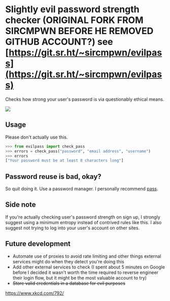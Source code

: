# Slightly evil password strength checker (ORIGINAL FORK FROM SIRCMPWN BEFORE HE REMOVED GITHUB ACCOUNT?) see [https://git.sr.ht/~sircmpwn/evilpass](https://git.sr.ht/~sircmpwn/evilpass)

Checks how strong your user's password is via questionably ethical means.

![](https://sr.ht/sHst.gif)

## Usage

Please don't actually use this.

```python
>>> from evilpass import check_pass
>>> errors = check_pass("password", "email address", "username")
>>> errors
["Your password must be at least 8 characters long"]
```

## Password reuse is bad, okay?

So quit doing it. Use a password manager. I personally recommend
[pass](https://www.passwordstore.org/).

## Side note

If you're actually checking user's password strength on sign up, I strongly
suggest using a minimum entropy instead of contrived rules like this. I also
suggest not trying to log into your user's account on other sites.

## Future development

* Automate use of proxies to avoid rate limiting and other things external
  services might do when they detect you're doing this
* Add other external services to check (I spent about 5 minutes on Google before
  I decided it wasn't worth the time required to reverse engineer their login
  flow, but it might be the most valuable account to try)
* ~~Store valid credentials in a database for evil purposes~~

https://www.xkcd.com/792/
